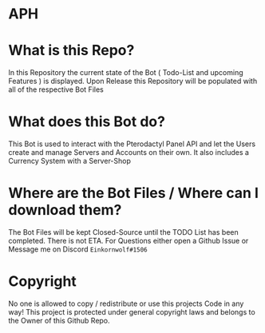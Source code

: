 # APH

# What is this Repo?
In this Repository the current state of the Bot ( Todo-List and upcoming Features ) is displayed. Upon Release this Repository will be populated with all of the respective Bot Files

# What does this Bot do?
This Bot is used to interact with the Pterodactyl Panel API and let the Users create and manage Servers and Accounts on their own. It also includes a Currency System with a Server-Shop

# Where are the Bot Files / Where can I download them?
The Bot Files will be kept Closed-Source until the TODO List has been completed.
There is not ETA. 
For Questions either open a Github Issue or Message me on Discord ```Einkornwolf#1506```


# Copyright

No one is allowed to copy / redistribute or use this projects Code in any way!
This project is protected under general copyright laws and belongs to the Owner of this Github Repo.

